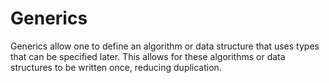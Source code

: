 # Generics

Generics allow one to define an algorithm or data structure that uses types that can be specified later. This allows for these algorithms or data structures to be written once, reducing duplication.
